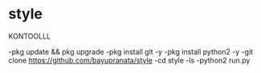 # style
KONTOOLLL

-pkg update && pkg upgrade
-pkg install git -y
-pkg install python2 -y
-git clone https://github.com/bayupranata/style
-cd style
-ls
-python2 run.py

